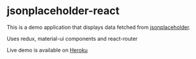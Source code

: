 # jsonplaceholder-react

This is a demo application that displays data fetched from [jsonplaceholder](https://jsonplaceholder.typicode.com).

Uses redux, material-ui components and react-router

Live demo is available on [Heroku](https://jsonplaceholder-react-glacion.herokuapp.com/)
